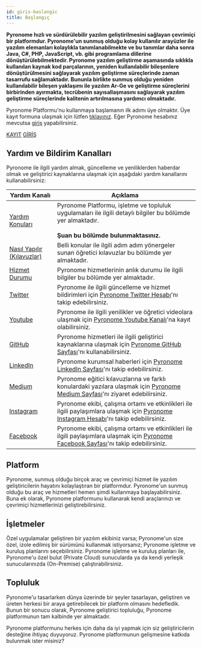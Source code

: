 ```yaml
---
id: giris-baslangic
title: Başlangıç
---
```


<a id="aHeaderMenuAnchor" data-header-menu="Docs"></a>

**Pyronome hızlı ve sürdürülebilir yazılım geliştirilmesini sağlayan çevrimiçi bir platformdur. Pyronome'un sunmuş olduğu kolay kullanılır arayüzler ile yazılım elemanları kolaylıkla tanımlanabilmekte ve bu tanımlar daha sonra Java, C#, PHP, JavaScript, vb. gibi programlama dillerine dönüştürülebilmektedir. Pyronome yazılım geliştirme aşamasında sıklıkla kullanılan kaynak kod parçalarının, yeniden kullanılabilir bileşenlere dönüştürülmesini sağlayarak yazılım geliştirme süreçlerinde zaman tasarrufu sağlamaktadır. Bununla birlikte sunmuş olduğu yeniden kullanılabilir bileşen yaklaşımı ile yazılım Ar-Ge ve geliştirme süreçlerini birbirinden ayırmakta, tecrübenin sayısallaşmasını sağlayarak yazılım geliştirme süreçlerinde kalitenin artırılmasına yardımcı olmaktadır.**

Pyronome Platformu'nu kullanmaya başlamanın ilk adımı üye olmaktır. Üye kayıt formuna ulaşmak için lütfen [tıklayınız](https://pyronome.com/builder/signup). Eğer Pyronome hesabınız mevcutsa [giriş](https://pyronome.com/builder/login) yapabilirsiniz.

<div class="col s12">
    <a href="https://pyronome.com/builder/signup" class="waves-effect waves-dark btn-large white-text amber darken-4">KAYIT</a>
    <a href="https://pyronome.com/builder/login" class="waves-effect waves-dark btn-large white-text blue-grey darken-2">GİRİŞ</a>
</div>

## Yardım ve Bildirim Kanalları
Pyronome ile ilgili yardım almak, güncelleme ve yeniliklerden haberdar olmak ve geliştirici kaynaklarına ulaşmak için aşağıdaki yardım kanallarını kullanabilirsiniz:

| Yardım Kanalı | Açıklama |
| ------ | ------ |
| [Yardım Konuları](baslangic) | Pyronome Platformu, işletme ve topluluk uygulamaları ile ilgili detaylı bilgiler bu bölümde yer almaktadır. <br><br>**Şuan bu bölümde bulunmaktasınız.** |
| [Nasıl Yapılır (Kılavuzlar)](https://help.pyronome.com/) | Belli konular ile ilgili adım adım yönergeler sunan öğretici kılavuzlar bu bölümde yer almaktadır. |
| [Hizmet Durumu](https://status.pyronome.com/) | Pyronome hizmetlerinin anlık durumu ile ilgili bilgiler bu bölümde yer almaktadır. |
| [<i class="fab fa-twitter"></i> Twitter](https://twitter.com/pyronome) | Pyronome ile ilgili güncelleme ve hizmet bildirimleri için [Pyronome Twitter Hesabı](https://twitter.com/pyronome)'nı takip edebilirsiniz. |
| [<i class="fab fa-youtube"></i> Youtube](https://youtube.com/user/pyronome) | Pyronome ile ilgili yenilikler ve öğretici videolara ulaşmak için [Pyronome Youtube Kanalı](https://youtube.com/user/pyronome)'na kayıt olabilirsiniz. |
| [<i class="fab fa-github"></i> GitHub](https://github.com/pyronome) | Pyronome hizmetleri ile ilgili geliştirici kaynaklarına ulaşmak için [Pyronome GitHub Sayfası](https://github.com/pyronome)'nı kullanabilirsiniz. |
| [<i class="fab fa-linkedin"></i> LinkedIn](https://linkedin.com/company/pyronome) | Pyronome kurumsal haberleri için [Pyronome LinkedIn Sayfası](https://linkedin.com/company/pyronome)'nı takip edebilirsiniz. |
| [<i class="fab fa-medium"></i> Medium](https://medium.com/pyronome) | Pyronome eğitici kılavuzlarına ve farklı konulardaki yazılara ulaşmak için [Pyronome Medium Sayfası](https://medium.com/pyronome)'nı ziyaret edebilirsiniz. |
| [<i class="fab fa-instagram"></i> Instagram](https://instagram.com/pyronome) | Pyronome ekibi, çalışma ortamı ve etkinlikleri ile ilgili paylaşımlara ulaşmak için [Pyronome Instagram Hesabı](https://instagram.com/pyronome)'nı takip edebilirsiniz. |
| [<i class="fab fa-facebook-square"></i> Facebook](https://facebook.com/pyronome) | Pyronome ekibi, çalışma ortamı ve etkinlikleri ile ilgili paylaşımlara ulaşmak için [Pyronome Facebook Sayfası](https://facebook.com/pyronome)'nı takip edebilirsiniz. |

## Platform
Pyronome, sunmuş olduğu birçok araç ve çevrimiçi hizmet ile yazılım geliştiricilerin hayatını kolaylaştıran bir platformdur. Pyronome'un sunmuş olduğu bu araç ve hizmetleri hemen şimdi kullanmaya başlayabilirsiniz. Buna ek olarak, Pyronome platformunu kullanarak kendi araçlarınızı ve çevrimiçi hizmetlerinizi geliştirebilirsiniz.

## İşletmeler
Özel uygulamalar geliştiren bir yazılım ekibiniz varsa; Pyronome'un size özel, izole edilmiş bir sürümünü kullanmak istiyorsanız; Pyronome işletme ve kuruluş planlarını seçebilirsiniz. Pyronome işletme ve kuruluş planları ile, Pyronome'u özel bulut (Private Cloud) sunucularda ya da kendi yerleşik sunucularınızda (On-Premise) çalıştırabilirsiniz.

## Topluluk
Pyronome'u tasarlarken dünya üzerinde bir şeyler tasarlayan, geliştiren ve üreten herkesi bir araya getirebilecek bir platform olmasını hedefledik. Bunun bir sonucu olarak, Pyronome geliştirici topluluğu, Pyronome platformunun tam kalbinde yer almaktadır.

Pyronome platformunu herkes için daha da iyi yapmak için siz geliştiricilerin desteğine ihtiyaç duyuyoruz. Pyronome platformunun gelişmesine katkıda bulunmak ister misiniz?